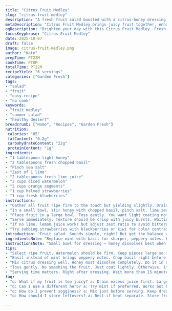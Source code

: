 ```yaml
---
title: "Citrus Fruit Medley"
slug: "citrus-fruit-medley"
description: "A fresh fruit salad boosted with a citrus-honey dressing, chopped basil instead of mint, and a bit of sea salt to punch flavors. Orange segments swapped in for some apples, plus a splash of lime juice alongside lemon for a balanced tartness. No cooking, just prep with keen attention on texture contrast and bright aroma. Mix, dress quickly, eat right away to keep freshness alive and avoid watery mush."
metaDescription: "Citrus Fruit Medley brings juicy fruit together, enhanced by citrus-honey dressing and basil. A fresh, vibrant salad perfect for any occasion."
ogDescription: "Brighten your day with this Citrus Fruit Medley. Fresh fruits mingle with a citrus-honey dressing and basil twist. Enjoy the burst of flavors."
focusKeyphrase: "Citrus Fruit Medley"
date: 2025-10-07
draft: false
image: citrus-fruit-medley.png
author: "Kate"
prepTime: PT22M
cookTime: PT0M
totalTime: PT22M
recipeYield: "6 servings"
categories: ["Garden Fresh"]
tags:
- "salad"
- "fruit"
- "easy recipe"
- "no cook"
keywords:
- "fruit medley"
- "summer salad"
- "healthy dessert"
breadcrumb: ["Home", "Recipes", "Garden Fresh"]
nutrition: 
 calories: "85"
 fatContent: "0.2g"
 carbohydrateContent: "22g"
 proteinContent: "1g"
ingredients:
- "1 tablespoon light honey"
- "2 tablespoons fresh chopped basil"
- "Pinch sea salt"
- "Zest of 1 lime"
- "2 tablespoons fresh lime juice"
- "3 cups diced watermelon"
- "2 cups orange segments"
- "1 cup halved strawberries"
- "1 cup fresh blueberries"
instructions:
- "Gather all fruit ripe firm to the touch but yielding slightly. Drain any watery juices if overly juicy — prevents sogginess."
- "In a small bowl, stir honey with chopped basil, pinch salt, lime zest, and lime juice. Mixing well until honey dissolves and basil oils release fragrance."
- "Place fruit in a large bowl. Toss gently. You want light coating not crushing fruit. Pour honey-lime mix over fruit; toss briskly but softly."
- "Serve immediately. Texture should be crisp with juicy bursts. Waiting more than 15 minutes leads to watery result and muted fresh flavors."
- "If no lime, lemon juice works but adjust zest ratio to avoid bitterness. Basil replaced mint for herby depth but fresh cilantro also works."
- "Try subbing strawberries with blackberries or kiwi for color contrast. Honey can swap to agave or maple, but pay attention to flavor impact."
introduction: "Fruit salad. Sounds simple, right? But get the balance wrong, and you end with a soggy mess. The secret? Harnessing texture with acidity and herbs that cut richness and draw out brightness. Skip mint, use basil for unexpected aroma, lends a peppery twist. Honey binds the fruit but don’t drench it. Lime juice sharpens flavors but don’t overdo — bitterness creeps fast. Combine firm watermelon with crisp oranges, tender berries, mix just enough to coat fruit, no drown. Timing critical. Serve as soon as mixed or colors bleed, texture softens, juice pools. Always prep fruit cold from fridge — chill keeps crunch alive. Flavor punch without fuss."
ingredientsNote: "Replace mint with basil for sharper, peppery notes. Basil bruises fast so chop just before mixing. Honey chosen for texture and subtle flavor; agave or maple syrup work, but agave adds more sweetness, maple heavier flavor. Lime juice and zest add complexity — lemon is stand-in but less sweet, more acidic, adjust quantities down by a third to avoid overpowering. Pick ripe, firm fruit. Watermelon juicy but keep chunks large to hold texture. Orange segments peeled carefully with membrane off to avoid bitterness. Berries wash then drain well on paper towel; excess water kills crispness. Salt isn’t usual but essential here — boosts fruit sugar, controls sweetness perceptibly."
instructionsNote: "Small bowl for dressing — honey dissolves best when mixed thoroughly with juice and zest; basil oils released on chopping so fresh, finely chopped or torn leaves work better than whole. Toss fruit gently but thoroughly; bruised fruit becomes mush. Watch for texture. Overmixing turns salad watery fast due to fruit maceration. Best served immediately after dressing. If need to store, keep dressing separate until last moment. Cold fruit helps maintain crisp edges contrasting juicy burst expected. Pay attention to aroma — basil and citrus zest heighten sensory feel and signal readiness. Trust eyes and fingers more than clock. Juice pooling on bottom means too long or overmixed."
tips:
- "Select ripe fruit. Watermelon should be firm. Keep pieces large so they hold their shape. Juicy fruit is great but cuts in crunch if too watery. Drain before mixing."
- "Basil instead of mint brings peppery notes. Chop basil right before use. It bruises fast. Don’t make it too soon. Release those oils — aroma is key."
- "Mix citrus dressing well. Honey must dissolve completely. Do it in a small bowl. Zest and juice together. Salt enhances sweetness, use just a pinch. Essential."
- "Toss gently. No smashing the fruit. Just coat lightly. Otherwise, it mashes and becomes watery. Crisp texture desirable. Visual check — bright colors mean good mix."
- "Serving time matters. Right after dressing. Wait more than 15 minutes and watch the juices pool. Soggy salad is not what you want. Prep fruit cold from fridge."
faq:
- "q: What if my fruit is too juicy? a: Drain excess juice first. Large chunks help. Keeps texture intact. Use zest to boost flavors."
- "q: Can I use a different herb? a: Try mint if preferred. Works but basil adds unexpected depth. Always chop just before mixing to keep it fresh."
- "q: How do I prevent sogginess? a: Mix just before serving. Keep dressing separate until last moment. Fresh texture is key. Check for excess moisture."
- "q: How should I store leftovers? a: Best if kept separate. Store fruit and dressing in fridge. Combine last minute. Avoid mushy texture."

---
```

